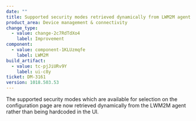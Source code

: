 ```yaml
---
date: ""
title: Supported security modes retrieved dynamically from LWM2M agent
product_area: Device management & connectivity
change_type:
  - value: change-2c7RdTdXo4
    label: Improvement
component:
  - value: component-1KLUzmqfe
    label: LWM2M
build_artifact:
  - value: tc-pjJiURv9Y
    label: ui-c8y
ticket: DM-3161
version: 1018.503.53
---
```

The supported security modes which are available for selection on the configuration page are now retrieved dynamically from the LWM2M agent rather than being hardcoded in the UI.
